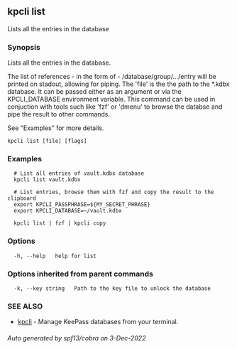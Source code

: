 ## kpcli list

Lists all the entries in the database

### Synopsis

Lists all the entries in the database. 

The list of references - in the form of - /database/group/.../entry will be printed on stadout, allowing for piping.
The 'file' is the the path to the *.kdbx database. It can be passed either as an argument or via the KPCLI_DATABASE environment variable.
This command can be used in conjuction with tools such like 'fzf' or 'dmenu' to browse the databse and pipe the result to other commands.

See "Examples" for more details.

```
kpcli list [file] [flags]
```

### Examples

```
  # List all entries of vault.kdbx database
  kpcli list vault.kdbx

  # List entries, browse them with fzf and copy the result to the clipboard
  export KPCLI_PASSPHRASE=${MY_SECRET_PHRASE}
  export KPCLI_DATABASE=~/vault.kdbx

  kpcli list | fzf | kpcli copy
```

### Options

```
  -h, --help   help for list
```

### Options inherited from parent commands

```
  -k, --key string   Path to the key file to unlock the database
```

### SEE ALSO

* [kpcli](kpcli.md)	 - Manage KeePass databases from your terminal.

###### Auto generated by spf13/cobra on 3-Dec-2022
